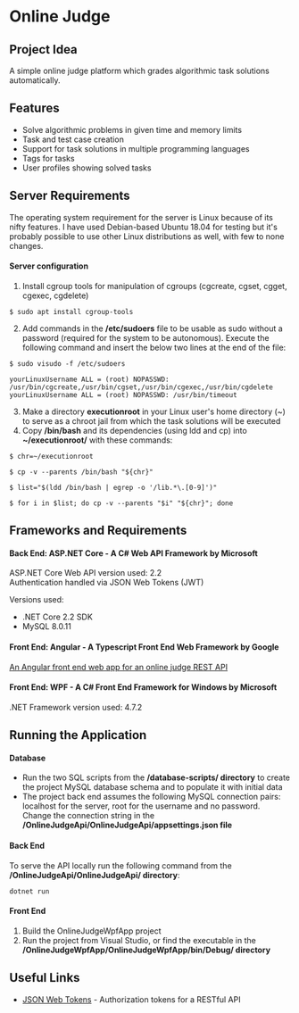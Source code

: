 # Online Judge

## Project Idea
A simple online judge platform which grades algorithmic task solutions automatically.

## Features
- Solve algorithmic problems in given time and memory limits
- Task and test case creation
- Support for task solutions in multiple programming languages
- Tags for tasks
- User profiles showing solved tasks

## Server Requirements
The operating system requirement for the server is Linux because of its nifty features. I have used Debian-based Ubuntu 18.04 for testing but it's probably possible to use other Linux distributions as well, with few to none changes.

#### Server configuration
1. Install cgroup tools for manipulation of cgroups (cgcreate, cgset, cgget, cgexec, cgdelete)
```console
$ sudo apt install cgroup-tools
```
2. Add commands in the **/etc/sudoers** file to be usable as sudo without a password (required for the system to be autonomous). Execute the following command and insert the below two lines at the end of the file:
```console
$ sudo visudo -f /etc/sudoers
```
```console
yourLinuxUsername ALL = (root) NOPASSWD: /usr/bin/cgcreate,/usr/bin/cgset,/usr/bin/cgexec,/usr/bin/cgdelete
yourLinuxUsername ALL = (root) NOPASSWD: /usr/bin/timeout
```
3. Make a directory **executionroot** in your Linux user's home directory (~) to serve as a chroot jail from which the task solutions will be executed
4. Copy **/bin/bash** and its dependencies (using ldd and cp) into **~/executionroot/** with these commands:
```console
$ chr=~/executionroot
```
```console
$ cp -v --parents /bin/bash "${chr}"
```
```console
$ list="$(ldd /bin/bash | egrep -o '/lib.*\.[0-9]')"
```
```console
$ for i in $list; do cp -v --parents "$i" "${chr}"; done
```

## Frameworks and Requirements
#### Back End: ASP.NET Core - A C# Web API Framework by Microsoft
ASP.NET Core Web API version used: 2.2\
Authentication handled via JSON Web Tokens (JWT)

Versions used:

- .NET Core 2.2 SDK
- MySQL 8.0.11

#### Front End: Angular - A Typescript Front End Web Framework by Google
[An Angular front end web app for an online judge REST API](https://github.com/igi33/online-judge-angular-app)

#### Front End: WPF - A C# Front End Framework for Windows by Microsoft
.NET Framework version used: 4.7.2

## Running the Application
#### Database
- Run the two SQL scripts from the **/database-scripts/ directory** to create the project MySQL database schema and to populate it with initial data
- The project back end assumes the following MySQL connection pairs: localhost for the server, root for the username and no password. Change the connection string in the **/OnlineJudgeApi/OnlineJudgeApi/appsettings.json file**

#### Back End
To serve the API locally run the following command from the **/OnlineJudgeApi/OnlineJudgeApi/ directory**:
```console
dotnet run
```
#### Front End
1. Build the OnlineJudgeWpfApp project
2. Run the project from Visual Studio, or find the executable in the **/OnlineJudgeWpfApp/OnlineJudgeWpfApp/bin/Debug/ directory**

## Useful Links
* [JSON Web Tokens](https://jwt.io/) - Authorization tokens for a RESTful API
